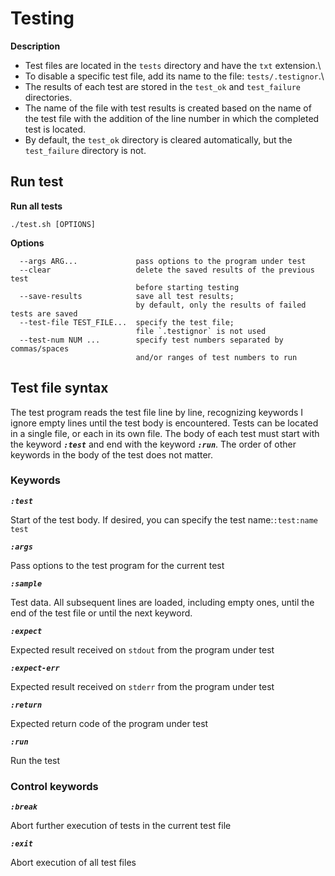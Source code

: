 # Testing

**Description**

- Test files are located in the `tests` directory and have the `txt` extension.\
- To disable a specific test file, add its name to the file: `tests/.testignor`.\
- The results of each test are stored in the `test_ok` and `test_failure` directories.
- The name of the file with test results is created based on the name of the test file with the addition of the line number in which the completed test is located.
- By default, the `test_ok` directory is cleared automatically, but the `test_failure` directory is not.

## Run test

**Run all tests**

```
./test.sh [OPTIONS]
```

**Options**

```
  --args ARG...             pass options to the program under test
  --clear                   delete the saved results of the previous test
                            before starting testing
  --save-results            save all test results;
                            by default, only the results of failed tests are saved
  --test-file TEST_FILE...  specify the test file;
                            file `.testignor` is not used
  --test-num NUM ...        specify test numbers separated by commas/spaces
                            and/or ranges of test numbers to run
```

## Test file syntax

The test program reads the test file line by line, recognizing keywords I ignore empty lines until the test body is encountered.
Tests can be located in a single file, or each in its own file.
The body of each test must start with the keyword ***`:test`*** and end with the keyword ***`:run`***.
The order of other keywords in the body of the test does not matter.

### Keywords

***`:test`***

Start of the test body. If desired, you can specify the test name:`:test:name test`

***`:args`***

Pass options to the test program for the current test

***`:sample`***

Test data. All subsequent lines are loaded, including empty ones, until the end of the test file or until the next keyword.

***`:expect`***

Expected result received on `stdout` from the program under test

***`:expect-err`***

Expected result received on `stderr` from the program under test

***`:return`***

Expected return code of the program under test

***`:run`***

Run the test

### Control keywords

***`:break`***

Abort further execution of tests in the current test file

***`:exit`***

Abort execution of all test files
